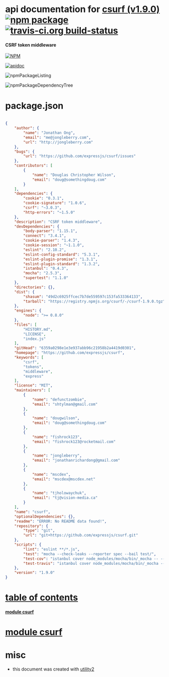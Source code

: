 # api documentation for  [csurf (v1.9.0)](https://github.com/expressjs/csurf)  [![npm package](https://img.shields.io/npm/v/npmdoc-csurf.svg?style=flat-square)](https://www.npmjs.org/package/npmdoc-csurf) [![travis-ci.org build-status](https://api.travis-ci.org/npmdoc/node-npmdoc-csurf.svg)](https://travis-ci.org/npmdoc/node-npmdoc-csurf)
#### CSRF token middleware

[![NPM](https://nodei.co/npm/csurf.png?downloads=true)](https://www.npmjs.com/package/csurf)

[![apidoc](https://npmdoc.github.io/node-npmdoc-csurf/build/screenCapture.buildNpmdoc.browser._2Fhome_2Ftravis_2Fbuild_2Fnpmdoc_2Fnode-npmdoc-csurf_2Ftmp_2Fbuild_2Fapidoc.html.png)](https://npmdoc.github.io/node-npmdoc-csurf/build/apidoc.html)

![npmPackageListing](https://npmdoc.github.io/node-npmdoc-csurf/build/screenCapture.npmPackageListing.svg)

![npmPackageDependencyTree](https://npmdoc.github.io/node-npmdoc-csurf/build/screenCapture.npmPackageDependencyTree.svg)



# package.json

```json

{
    "author": {
        "name": "Jonathan Ong",
        "email": "me@jongleberry.com",
        "url": "http://jongleberry.com"
    },
    "bugs": {
        "url": "https://github.com/expressjs/csurf/issues"
    },
    "contributors": [
        {
            "name": "Douglas Christopher Wilson",
            "email": "doug@somethingdoug.com"
        }
    ],
    "dependencies": {
        "cookie": "0.3.1",
        "cookie-signature": "1.0.6",
        "csrf": "~3.0.3",
        "http-errors": "~1.5.0"
    },
    "description": "CSRF token middleware",
    "devDependencies": {
        "body-parser": "1.15.1",
        "connect": "3.4.1",
        "cookie-parser": "1.4.3",
        "cookie-session": "~1.1.0",
        "eslint": "2.10.2",
        "eslint-config-standard": "5.3.1",
        "eslint-plugin-promise": "1.3.1",
        "eslint-plugin-standard": "1.3.2",
        "istanbul": "0.4.3",
        "mocha": "2.5.3",
        "supertest": "1.1.0"
    },
    "directories": {},
    "dist": {
        "shasum": "49d2c6925ffcec7b7de559597c153fa533364133",
        "tarball": "https://registry.npmjs.org/csurf/-/csurf-1.9.0.tgz"
    },
    "engines": {
        "node": ">= 0.8.0"
    },
    "files": [
        "HISTORY.md",
        "LICENSE",
        "index.js"
    ],
    "gitHead": "6359a0298e1e3e937abb96c21958b2a4419d0301",
    "homepage": "https://github.com/expressjs/csurf",
    "keywords": [
        "csrf",
        "tokens",
        "middleware",
        "express"
    ],
    "license": "MIT",
    "maintainers": [
        {
            "name": "defunctzombie",
            "email": "shtylman@gmail.com"
        },
        {
            "name": "dougwilson",
            "email": "doug@somethingdoug.com"
        },
        {
            "name": "fishrock123",
            "email": "fishrock123@rocketmail.com"
        },
        {
            "name": "jongleberry",
            "email": "jonathanrichardong@gmail.com"
        },
        {
            "name": "mscdex",
            "email": "mscdex@mscdex.net"
        },
        {
            "name": "tjholowaychuk",
            "email": "tj@vision-media.ca"
        }
    ],
    "name": "csurf",
    "optionalDependencies": {},
    "readme": "ERROR: No README data found!",
    "repository": {
        "type": "git",
        "url": "git+https://github.com/expressjs/csurf.git"
    },
    "scripts": {
        "lint": "eslint **/*.js",
        "test": "mocha --check-leaks --reporter spec --bail test/",
        "test-cov": "istanbul cover node_modules/mocha/bin/_mocha -- --check-leaks --reporter dot test/",
        "test-travis": "istanbul cover node_modules/mocha/bin/_mocha --report lcovonly -- --check-leaks --reporter spec test/"
    },
    "version": "1.9.0"
}
```



# <a name="apidoc.tableOfContents"></a>[table of contents](#apidoc.tableOfContents)

#### [module csurf](#apidoc.module.csurf)



# <a name="apidoc.module.csurf"></a>[module csurf](#apidoc.module.csurf)



# misc
- this document was created with [utility2](https://github.com/kaizhu256/node-utility2)
